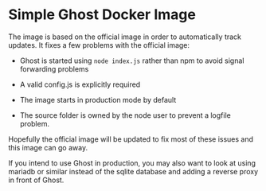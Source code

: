 Simple Ghost Docker Image
=========================

The image is based on the official image in order to automatically track
updates. It fixes a few problems with the official image:

 - Ghost is started using `node index.js` rather than npm to avoid signal
   forwarding problems

 - A valid config.js is explicitly required

 - The image starts in production mode by default

 - The source folder is owned by the node user to prevent a logfile problem.

Hopefully the official image will be updated to fix most of these issues and
this image can go away.

If you intend to use Ghost in production, you may also want to look at using
mariadb or similar instead of the sqlite database and adding a reverse proxy in
front of Ghost.
